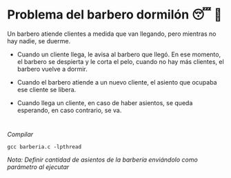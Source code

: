 # Problema del barbero dormilón :sleeping: :barber:

Un barbero atiende clientes a medida que van llegando, pero mientras no hay nadie, se duerme.

- Cuando un cliente llega, le avisa al barbero que llegó. En ese momento, el barbero se despierta y le corta el pelo, cuando no hay más clientes, el barbero vuelve a dormir.

- Cuando el barbero atiende a un nuevo cliente, el asiento que ocupaba ese cliente se libera.

- Cuando llega un cliente, en caso de haber asientos, se queda esperando, en caso contrario, se va.

#

_Compilar_
```
gcc barberia.c -lpthread
```
_Nota: Definir cantidad de asientos de la barbería enviándolo como parámetro al ejecutar_

